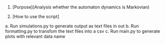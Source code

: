 1. [Purpose](Analysis whether the automaton dynamics is Markovian)

2. [How to use the script]

a. Run simulations.py to generate output as text files in out
b. Run formatting.py to transfom the text files into a csv
c. Run main.py to generate plots with relevant data name